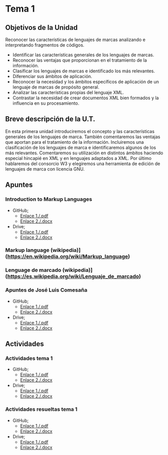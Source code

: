# Tema 1

## Objetivos de la Unidad

Reconocer las características de lenguajes de marcas analizando e interpretando fragmentos de códigos.

* Identificar las características generales de los lenguajes de marcas.
* Reconocer las ventajas que proporcionan en el tratamiento de la información.
* Clasificar los lenguajes de marcas e identificado los más relevantes.
* Diferenciar sus ámbitos de aplicación.
* Reconocer la necesidad y los ámbitos específicos de aplicación de un lenguaje de marcas de propósito general.
* Analizar las características propias del lenguaje XML.
* Contrastar la necesidad de crear documentos XML bien formados y la influencia en su procesamiento.

## Breve descripción de la U.T.
En esta primera unidad introduciremos el concepto y las características generales de los lenguajes de marca. También comentaremos las ventajas que aportan para el tratamiento de la información. Incluiremos una clasificación de los lenguajes de marca e identificaremos algunos de los más relevantes. Comentaremos su utilización en distintos ámbitos haciendo especial hincapié en XML y en lenguajes adaptados a XML. Por último hablaremos del consorcio W3 y elegiremos una herramienta de edición de lenguajes de marca con licencia GNU.

## Apuntes
### Introduction to Markup Languages
* GitHub; 
	* [Enlace 1./.pdf]()
	* [Enlace 2./.docx]() 
* Drive;
	* [Enlace 1./.pdf]()
	* [Enlace 2./.docx]() 

### Markup language (wikipedia)](https://en.wikipedia.org/wiki/Markup_language)

### Lenguage de marcado (wikipedia)](https://es.wikipedia.org/wiki/Lenguaje_de_marcado)

### Apuntes de José Luis Comesaña
* GitHub; 
	* [Enlace 1./.pdf]()
	* [Enlace 2./.docx]() 
* Drive;
	* [Enlace 1./.pdf]()
	* [Enlace 2./.docx]() 
	

## Actividades
### Actividades tema 1
* GitHub; 
	* [Enlace 1./.pdf]()
	* [Enlace 2./.docx]() 
* Drive;
	* [Enlace 1./.pdf]()
	* [Enlace 2./.docx]() 
	
### Actividades resueltas tema 1
* GitHub; 
	* [Enlace 1./.pdf]()
	* [Enlace 2./.docx]() 
* Drive;
	* [Enlace 1./.pdf]()
	* [Enlace 2./.docx]() 
